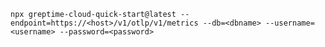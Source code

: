 
<!--@include: ../../../db-cloud-shared/quick-start/node.md-->

```shell
npx greptime-cloud-quick-start@latest --endpoint=https://<host>/v1/otlp/v1/metrics --db=<dbname> --username=<username> --password=<password>
```